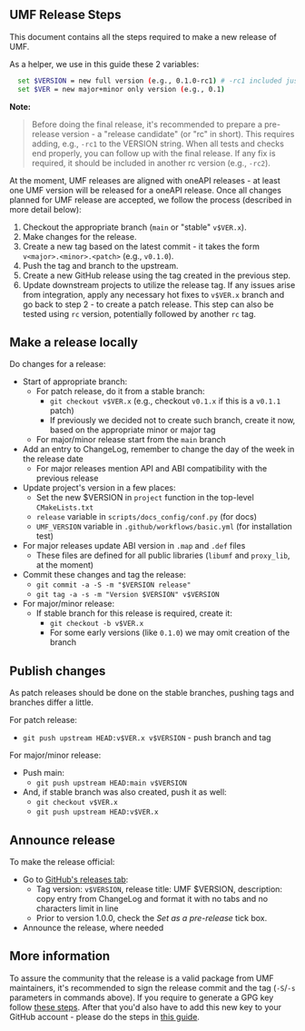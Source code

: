 ## UMF Release Steps

This document contains all the steps required to make a new release of UMF.

As a helper, we use in this guide these 2 variables:
```bash
  set $VERSION = new full version (e.g., 0.1.0-rc1) # -rc1 included just as an example
  set $VER = new major+minor only version (e.g., 0.1)
```

**Note:**
> Before doing the final release, it's recommended to prepare a pre-release version - a "release candidate"
> (or "rc" in short). This requires adding, e.g., `-rc1` to the VERSION string. When all tests and checks
> end properly, you can follow up with the final release. If any fix is required, it should be included in
> another rc version (e.g., `-rc2`).

At the moment, UMF releases are aligned with oneAPI releases - at least one UMF version
will be released for a oneAPI release. Once all changes planned for UMF release are accepted,
we follow the process (described in more detail below):

1. Checkout the appropriate branch (`main` or "stable" `v$VER.x`).
2. Make changes for the release.
3. Create a new tag based on the latest commit - it takes the form
  `v<major>.<minor>.<patch>` (e.g., `v0.1.0`).
4. Push the tag and branch to the upstream.
5. Create a new GitHub release using the tag created in the previous step.
6. Update downstream projects to utilize the release tag. If any issues arise
   from integration, apply any necessary hot fixes to `v$VER.x`
   branch and go back to step 2 - to create a patch release. This step can also be tested
   using `rc` version, potentially followed by another `rc` tag.

## Make a release locally

Do changes for a release:
- Start of appropriate branch:
  - For patch release, do it from a stable branch:
    - `git checkout v$VER.x` (e.g., checkout `v0.1.x` if this is a `v0.1.1` patch)
    - If previously we decided not to create such branch, create it now, based on the appropriate minor or major tag
  - For major/minor release start from the `main` branch
- Add an entry to ChangeLog, remember to change the day of the week in the release date
  - For major releases mention API and ABI compatibility with the previous release
- Update project's version in a few places:
  - Set the new $VERSION in `project` function in the top-level `CMakeLists.txt`
  - `release` variable in `scripts/docs_config/conf.py` (for docs)
  - `UMF_VERSION` variable in `.github/workflows/basic.yml` (for installation test)
- For major releases update ABI version in `.map` and `.def` files
  - These files are defined for all public libraries (`libumf` and `proxy_lib`, at the moment)
- Commit these changes and tag the release:
  - `git commit -a -S -m "$VERSION release"`
  - `git tag -a -s -m "Version $VERSION" v$VERSION`
- For major/minor release:
  - If stable branch for this release is required, create it:
    - `git checkout -b v$VER.x`
    - For some early versions (like `0.1.0`) we may omit creation of the branch

## Publish changes

As patch releases should be done on the stable branches, pushing tags and branches differ a little.

For patch release:
  - `git push upstream HEAD:v$VER.x v$VERSION` - push branch and tag

For major/minor release:
  - Push main:
    - `git push upstream HEAD:main v$VERSION`
  - And, if stable branch was also created, push it as well:
    - `git checkout v$VER.x`
    - `git push upstream HEAD:v$VER.x`

## Announce release

To make the release official:
- Go to [GitHub's releases tab](https://github.com/oneapi-src/unified-memory-framework/releases/new):
  - Tag version: `v$VERSION`, release title: UMF $VERSION, description: copy entry from ChangeLog and format it with no tabs and no characters limit in line
  - Prior to version 1.0.0, check the *Set as a pre-release* tick box.
- Announce the release, where needed

## More information

To assure the community that the release is a valid package from UMF maintainers, it's recommended to sign the release
commit and the tag (`-S`/`-s` parameters in commands above). If you require to generate a GPG key follow
[these steps](https://docs.github.com/en/authentication/managing-commit-signature-verification/generating-a-new-gpg-key).
After that you'd also have to add this new key to your GitHub account - please do the steps in
[this guide](https://docs.github.com/en/authentication/managing-commit-signature-verification/telling-git-about-your-signing-key).
